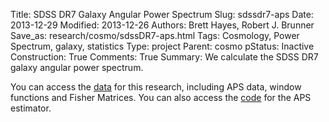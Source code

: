 Title: SDSS DR7 Galaxy Angular Power Spectrum
Slug: sdssdr7-aps
Date: 2013-12-29
Modified: 2013-12-26
Authors: Brett Hayes, Robert J. Brunner
Save_as: research/cosmo/sdssDR7-aps.html
Tags: Cosmology, Power Spectrum, galaxy, statistics
Type: project
Parent: cosmo
pStatus: Inactive
Construction: True
Comments: True
Summary: We calculate the SDSS DR7 galaxy angular power spectrum.

You can access the [data](/data/sdssDR7-aps-data.html) for this
research, including APS data, window functions and Fisher Matrices. You
can also access the [code](/code/aps-code.html) for the APS estimator.
